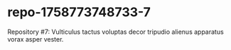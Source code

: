 # repo-1758773748733-7
Repository #7: Vulticulus tactus voluptas decor tripudio alienus apparatus vorax asper vester.
